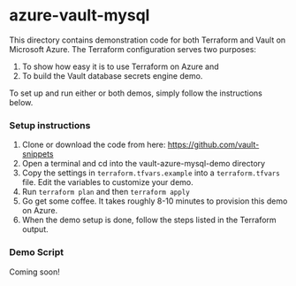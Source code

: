 # azure-vault-mysql
This directory contains demonstration code for both Terraform and Vault on Microsoft Azure. The Terraform configuration serves two purposes: 

1. To show how easy it is to use Terraform on Azure and
2. To build the Vault database secrets engine demo.

To set up and run either or both demos, simply follow the instructions below.

### Setup instructions
1. Clone or download the code from here: https://github.com/vault-snippets
2. Open a terminal and cd into the vault-azure-mysql-demo directory
3. Copy the settings in `terraform.tfvars.example` into a `terraform.tfvars` file. Edit the variables to customize your demo.
4. Run `terraform plan` and then `terraform apply`
5. Go get some coffee. It takes roughly 8-10 minutes to provision this demo on Azure.
6. When the demo setup is done, follow the steps listed in the Terraform output.

### Demo Script

Coming soon!
